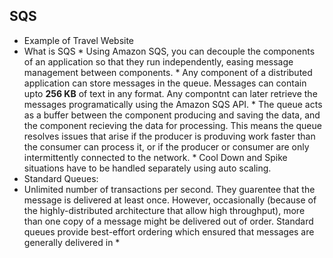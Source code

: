 ## SQS

* Example of Travel Website
* What is SQS
		* Using Amazon SQS, you can decouple the components of an application so that they run independently, easing message management between components.
		* Any component of a distributed application can store messages in the queue. Messages can contain upto **256 KB** of text in any format. Any compontnt can later retrieve the messages programatically using the Amazon SQS API.
		* The queue acts as a buffer between the component producing and saving the data, and the component recieving the data for processing. This means the queue resolves issues that arise if the producer is produving work faster than the consumer can process it, or if the producer or consumer are only intermittently connected to the network.
		* Cool Down and Spike situations have to be handled separately using auto scaling.
* Standard Queues:
* Unlimited number of transactions per second. They guarentee that the message is delivered at least once. However, occasionally (because of the highly-distributed architecture that allow high throughput), more than one copy of a message might be delivered out of order. Standard queues provide best-effort ordering which ensured that messages are generally delivered in
		* 

<!--stackedit_data:
eyJoaXN0b3J5IjpbMjExODg3NTAxMSw3MzA5OTgxMTZdfQ==
-->